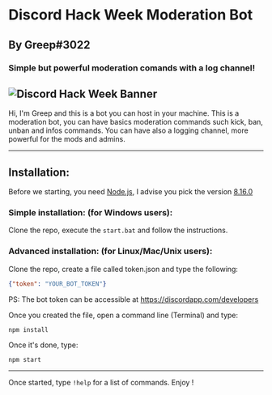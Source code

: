 # Discord Hack Week Moderation Bot
## By Greep#3022
### Simple but powerful moderation comands with a log channel!
![Discord Hack Week Banner](https://cdn-images-1.medium.com/max/2600/1*lh6NS8hx0pu5mlZeSqnu5w.jpeg)
---

Hi, I'm Greep and this is a bot you can host in your machine.
This is a moderation bot, you can have basics moderation commands such kick, ban, unban and infos commands.
You can have also a logging channel, more powerful for the mods and admins.

---

## Installation:
Before we starting, you need [Node.js](https://nodejs.org), I advise you pick the version [8.16.0](https://nodejs.org/dist/v8.16.0/)

### Simple installation: (for Windows users):
Clone the repo, execute the `start.bat` and follow the instructions.

### Advanced installation: (for Linux/Mac/Unix users):
Clone the repo, create a file called token.json and type the following:
```json
{"token": "YOUR_BOT_TOKEN"}
```
PS: The bot token can be accessible at https://discordapp.com/developers

Once you created the file, open a command line (Terminal) and type: 
```
npm install
```

Once it's done, type:
```
npm start
```

---
Once started, type `!help` for a list of commands. Enjoy !